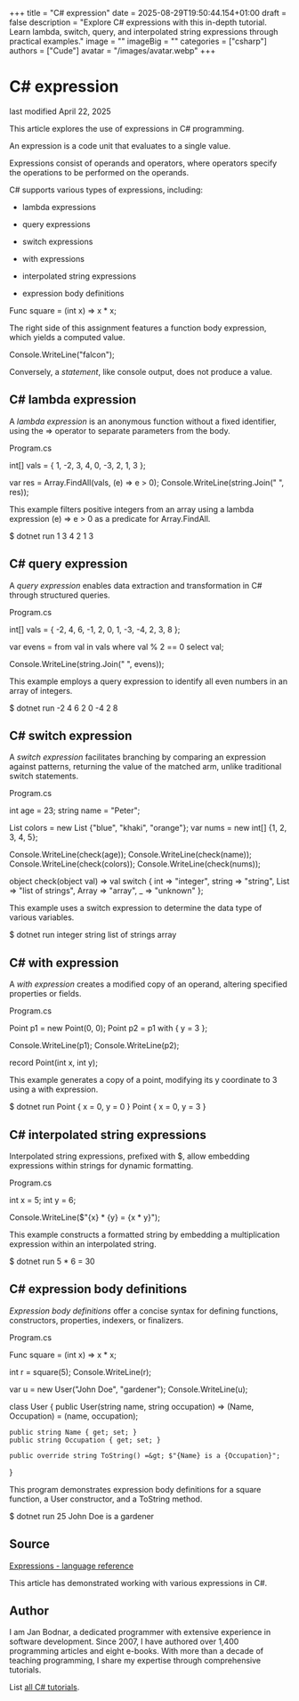 +++
title = "C# expression"
date = 2025-08-29T19:50:44.154+01:00
draft = false
description = "Explore C# expressions with this in-depth tutorial. Learn lambda, switch, query, and interpolated string expressions through practical examples."
image = ""
imageBig = ""
categories = ["csharp"]
authors = ["Cude"]
avatar = "/images/avatar.webp"
+++

# C# expression

last modified April 22, 2025

 

This article explores the use of expressions in C# programming.

An expression is a code unit that evaluates to a single value.

Expressions consist of operands and operators, where operators specify the
operations to be performed on the operands.

C# supports various types of expressions, including:

- lambda expressions

- query expressions

- switch expressions

- with expressions

- interpolated string expressions

- expression body definitions

Func square = (int x) =&gt; x * x;

The right side of this assignment features a function body expression, which
yields a computed value.

Console.WriteLine("falcon");

Conversely, a *statement*, like console output, does not produce a value.

## C# lambda expression

A *lambda expression* is an anonymous function without a fixed
identifier, using the =&gt; operator to separate parameters from the
body.

Program.cs
  

int[] vals = { 1, -2, 3, 4, 0, -3, 2, 1, 3 };

var res = Array.FindAll(vals, (e) =&gt; e &gt; 0);
Console.WriteLine(string.Join(" ", res));

This example filters positive integers from an array using a lambda expression
(e) =&gt; e &gt; 0 as a predicate for Array.FindAll.

$ dotnet run
1 3 4 2 1 3

## C# query expression

A *query expression* enables data extraction and transformation in C#
through structured queries.

Program.cs
  

int[] vals = { -2, 4, 6, -1, 2, 0, 1, -3, -4, 2, 3, 8 };

var evens = 
    from val in vals
    where val % 2 == 0
    select val;

Console.WriteLine(string.Join(" ", evens));

This example employs a query expression to identify all even numbers in an
array of integers.

$ dotnet run
-2 4 6 2 0 -4 2 8

## C# switch expression

A *switch expression* facilitates branching by comparing an expression
against patterns, returning the value of the matched arm, unlike traditional
switch statements.

Program.cs
  

int age = 23;
string name = "Peter";

List colors = new List {"blue", "khaki", "orange"};
var nums = new int[] {1, 2, 3, 4, 5};

Console.WriteLine(check(age));
Console.WriteLine(check(name));
Console.WriteLine(check(colors));
Console.WriteLine(check(nums));

object check(object val) =&gt; val switch 
{
    int =&gt; "integer",
    string =&gt; "string",
    List =&gt; "list of strings",
    Array =&gt; "array",
    _ =&gt; "unknown"
};

This example uses a switch expression to determine the data type of various
variables.

$ dotnet run
integer
string
list of strings
array

## C# with expression

A *with expression* creates a modified copy of an operand, altering
specified properties or fields.

Program.cs
  

Point p1 = new Point(0, 0);
Point p2 = p1 with { y = 3 };

Console.WriteLine(p1);
Console.WriteLine(p2);

record Point(int x, int y);

This example generates a copy of a point, modifying its y
coordinate to 3 using a with expression.

$ dotnet run
Point { x = 0, y = 0 }
Point { x = 0, y = 3 }

## C# interpolated string expressions

Interpolated string expressions, prefixed with $, allow embedding
expressions within strings for dynamic formatting.

Program.cs
  

int x = 5;
int y = 6;

Console.WriteLine($"{x} * {y} = {x * y}");

This example constructs a formatted string by embedding a multiplication
expression within an interpolated string.

$ dotnet run
5 * 6 = 30

## C# expression body definitions

*Expression body definitions* offer a concise syntax for defining
functions, constructors, properties, indexers, or finalizers.

Program.cs
  

Func square = (int x) =&gt; x * x;

int r = square(5);
Console.WriteLine(r);

var u = new User("John Doe", "gardener");
Console.WriteLine(u);

class User
{
    public User(string name, string occupation) =&gt;
        (Name, Occupation) = (name, occupation);

    public string Name { get; set; }
    public string Occupation { get; set; }

    public override string ToString() =&gt; $"{Name} is a {Occupation}";
}

This program demonstrates expression body definitions for a square
function, a User constructor, and a ToString method.

$ dotnet run
25
John Doe is a gardener

## Source

[Expressions - language reference](https://learn.microsoft.com/en-us/dotnet/csharp/language-reference/language-specification/expressions)

This article has demonstrated working with various expressions in C#.

## Author

I am Jan Bodnar, a dedicated programmer with extensive experience in software
development. Since 2007, I have authored over 1,400 programming articles and
eight e-books. With more than a decade of teaching programming, I share my
expertise through comprehensive tutorials.

List [all C# tutorials](/csharp/).